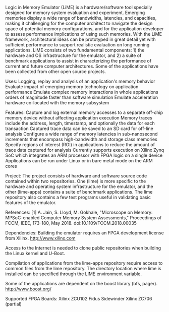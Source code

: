 
Logic in Memory Emulator (LiME) is a hardware/software tool specially designed for memory system evaluation and experiment. Emerging memories display a wide range of bandwidths, latencies, and capacities, making it challenging for the computer architect to navigate the design space of potential memory configurations, and for the application developer to assess performance implications of using such memories. With the LiME framework, architectural ideas can be prototyped in great detail yet with sufficient performance to support realistic evaluation on long running applications. LiME consists of two fundamental components: 1) the hardware and OS infrastructure for the emulator, and 2) a suite of benchmark applications to assist in characterizing the performance of current and future computer architectures. Some of the applications have been collected from other open source projects.

Uses:
Logging, replay and analysis of an application's memory behavior
Evaluate impact of emerging memory technology on application performance
Emulate complex memory interactions in whole applications orders of magnitude faster than software simulation
Emulate acceleration hardware co-located with the memory subsystem

Features:
Capture and log external memory accesses to a separate off-chip memory device without affecting application execution
Memory traces include the address, length, timestamp, and optionally the data for each transaction
Captured trace data can be saved to an SD card for off-line analysis
Configure a wide range of memory latencies in sub-nanosecond increments that encompass high-bandwidth and storage class memories
Specify regions of interest (ROI) in applications to reduce the amount of trace data captured for analysis
Currently supports execution on Xilinx Zynq SoC which integrates an ARM processor with FPGA logic on a single device
Applications can be run under Linux or in bare metal mode on the ARM cores

Project:
The project consists of hardware and software source code contained within two repositories. One (lime) is more specific to the hardware and operating system infrastructure for the emulator, and the other (lime-apps) contains a suite of benchmark applications. The lime repository also contains a few test programs useful in validating basic features of the emulator.

References:
[1] A. Jain, S. Lloyd, M. Gokhale, "Microscope on Memory: MPSoC-enabled Computer Memory System Assessments," Proceedings of FCCM, IEEE, 173-180, May 2018. doi:10.1109/FCCM.2018.00035

Dependencies:
Building the emulator requires an FPGA development license from Xilinx.
http://www.xilinx.com

Access to the Internet is needed to clone public repositories when building the Linux kernel and U-Boot.

Compilation of applications from the lime-apps repository require access to common files from the lime repository. The directory location where lime is installed can be specified through the LIME environment variable.

Some of the applications are dependent on the boost library (bfs, pager).
http://www.boost.org/

Supported FPGA Boards:
  Xilinx ZCU102
  Fidus Sidewinder
  Xilinx ZC706 (partial)
